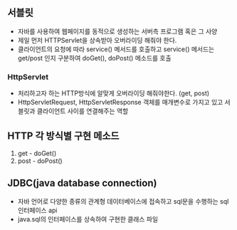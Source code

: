 ## 서블릿
- 자바를 사용하여 웹페이지를 동적으로 생성하는 서버측 프로그램 혹은 그 사양
- 제일 먼저 HTTPServlet을 상속받아 오버라이딩 해줘야 한다.
- 클라이언트의 요청에 따라 service() 메서드를 호출하고 service() 메서드는 get/post 인지 구분하여 doGet(), doPost() 메소드를 호출

### HttpServlet
- 처리하고자 하는 HTTP방식에 알맞게 오버라이딩 해줘야한다. (get, post)
- HttpServletRequest, HttpServletResponse 객체를 매개변수로 가지고 있고 서블릿과 클라이언트 사이를 연결해주는 역할

## HTTP 각 방식별 구현 메소드

1. get - doGet()
2. post - doPost()

## JDBC(java database connection)

- 자바 언어로 다양한 종류의 관계형 데이터베이스에 접속하고 sql문을 수행하는 sql 인터페이스 api
- java.sql의 인터페이스를 상속하여 구현한 클래스 파일
